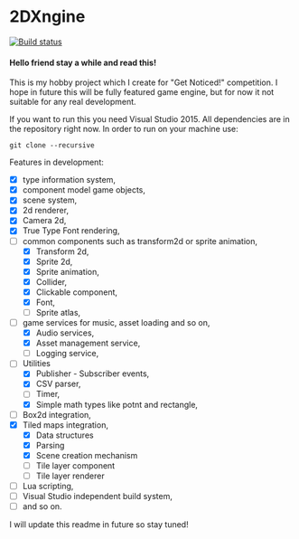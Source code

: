 # 2DXngine
[![Build status](https://ci.appveyor.com/api/projects/status/us5jdp2343ygjuel?svg=true)](https://ci.appveyor.com/project/Harunx9/2dxngine)
#### Hello friend stay a while and read this!

This is my hobby project which I create for "Get Noticed!" competition. I hope in future this will be fully featured game engine, but for now it not suitable for any real development. 

If you want to run this you need Visual Studio 2015. All dependencies are in the repository right now. In order to run on your machine use:

```
git clone --recursive
```

Features in development:

- [x] type information system,
- [x] component model game objects,
- [x] scene system,
- [x] 2d renderer,
- [x] Camera 2d,
- [x] True Type Font rendering,
- [ ] common components such as transform2d or sprite animation,
  - [x] Transform 2d,
  - [x] Sprite 2d,
  - [x] Sprite animation,
  - [x] Collider,
  - [x] Clickable component,
  - [x] Font,
  - [ ] Sprite atlas,
- [ ] game services for music, asset loading and so on,
  - [x] Audio services,
  - [x] Asset management service,
  - [ ] Logging service,
- [ ] Utilities
  - [x] Publisher - Subscriber events,
  - [x] CSV parser,
  - [ ] Timer,
  - [x] Simple math types like potnt and rectangle,
- [ ] Box2d integration,
- [x] Tiled maps integration,
  - [x] Data structures
  - [x] Parsing
  - [x] Scene creation mechanism
  - [ ] Tile layer component
  - [ ] Tile layer renderer
- [ ] Lua scripting,
- [ ] Visual Studio independent build system,
- [ ] and so on.

I will update this readme in future so stay tuned!
